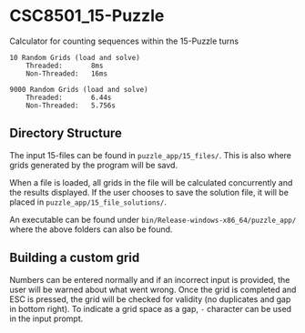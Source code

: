 # CSC8501_15-Puzzle
Calculator for counting sequences within the 15-Puzzle turns

```
10 Random Grids (load and solve)
    Threaded:       8ms
    Non-Threaded:   16ms

9000 Random Grids (load and solve)
    Threaded:       6.44s
    Non-Threaded:   5.756s
```
## Directory Structure
The input 15-files can be found in ```puzzle_app/15_files/```. This is also where grids generated by the program will be savd.

When a file is loaded, all grids in the file will be calculated concurrently and the results displayed. If the user chooses to save the solution file, it will be placed in ```puzzle_app/15_file_solutions/```.

An executable can be found under ```bin/Release-windows-x86_64/puzzle_app/``` where the above folders can also be found.

## Building a custom grid
Numbers can be entered normally and if an incorrect input is provided, the user will be warned about what went wrong. Once the grid is completed and ESC is pressed, the grid will be checked for validity (no duplicates and gap in bottom right).
To indicate a grid space as a gap, ```-``` character can be used in the input prompt.
